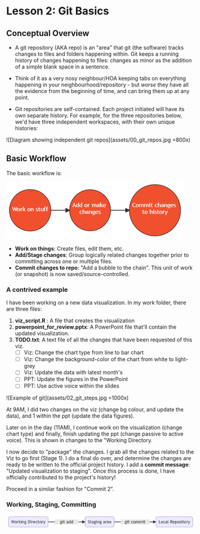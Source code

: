 # Lesson 2: Git Basics

## Conceptual Overview

+ A git repository (AKA repo) is an "area" that git (the software) tracks changes to files and folders happening within. Git keeps a running history of changes happening to files: changes as minor as the addition of a simple blank space in a sentence. 

+ Think of it as a very nosy neighbour/HOA keeping tabs on everything happening in your neighbourhood/repository - but *worse* they have all the evidence from the beginning of time, and can bring them up at any point.

+ Git repositories are self-contained. Each project initiated will have its own separate history. For example, for the three repositories below, we'd have three independent workspaces, with their own unique histories:

![Diagram showing independent git repos](assets/00_git_repos.jpg =800x)

## Basic Workflow

The basic workflow is:

![Prototypical git worflow](assets/01_git_workflow.png)

+ **Work on things**: Create files, edit them, etc.
+ **Add/Stage changes**: Group logically related changes together prior to committing across one or multiple files.
+ **Commit changes to repo**: "Add a bubble to the chain". This unit of work (or snapshot) is now saved/source-controlled.

### A contrived example

I have been working on a new data visualization. In my work folder, there are three files:

1.  **viz_script.R** : A file that creates the visualization
2.  **powerpoint_for_review.pptx**: A PowerPoint file that'll contain the updated visualization.
3.  **TODO.txt**: A text file of all the changes that have been requested of this viz.
	- [ ] Viz: Change the chart type from line to bar chart
	- [ ] Viz: Change the background-color of the chart from white to light-grey
	- [ ] Viz: Update the data with latest month's
	- [ ] PPT: Update the figures in the PowerPoint
	- [ ] PPT: Use active voice within the slides

![Example of git](assets/02_git_steps.jpg =1000x)

At 9AM, I did two changes on the viz (change bg colour, and update the data), and 1 within the ppt (update the data figures). 

Later on in the day (11AM), I continue work on the visualization (change chart type) and finally, finish updating the ppt (change passive to active voice). This is shown in changes to the "Working Directory.

I now decide to "package" the changes. I grab all the changes related to the Viz to go first (Stage 1). I do a final do over, and determine the changes are ready to be written to the official project history. I add a **commit message**: "Updated visualization to staging".  Once this process is done, I have officially contributed to the project's history! 

Proceed in a similar fashion for "Commit 2".

### Working, Staging, Committing

![git workflow commands](assets/03_git_workflow2.jpg)